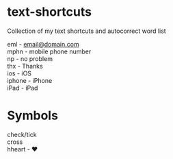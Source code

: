 text-shortcuts
==============

Collection of my text shortcuts and autocorrect word list

eml - email@domain.com  
mphn - mobile phone number  
np - no problem  
thx - Thanks  
ios - iOS  
iphone - iPhone  
iPad - iPad  


Symbols
=======
check/tick  
cross  
hheart - ♥  
